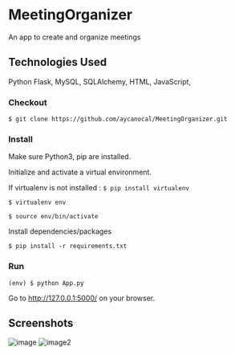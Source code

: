 # MeetingOrganizer

An app to create and organize meetings

## Technologies Used

Python Flask, MySQL, SQLAlchemy, HTML, JavaScript, 

### Checkout

`$ git clone https://github.com/aycanocal/MeetingOrganizer.git`

### Install

Make sure Python3, pip are installed.

Initialize and activate a virtual environment.

If virtualenv is not installed : `$ pip install virtualenv`

`$ virtualenv env`

`$ source env/bin/activate`

Install dependencies/packages

`$ pip install -r requirements.txt`

### Run

`(env) $ python App.py`

Go to http://127.0.0.1:5000/ on your browser.

## Screenshots

![image](https://user-images.githubusercontent.com/39797208/104125110-b8133180-5365-11eb-9154-f94165fb67ad.png)
![image2](https://user-images.githubusercontent.com/39797208/104125133-db3de100-5365-11eb-969a-2c150b3d775a.png)


